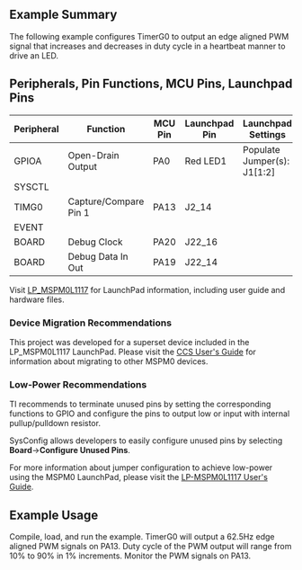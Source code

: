## Example Summary

The following example configures TimerG0 to output an edge aligned PWM
signal that increases and decreases in duty cycle in a heartbeat manner to drive an LED.

## Peripherals, Pin Functions, MCU Pins, Launchpad Pins
| Peripheral | Function | MCU Pin | Launchpad Pin | Launchpad Settings |
| --- | --- | --- | --- | --- |
| GPIOA | Open-Drain Output | PA0 | Red LED1 | Populate Jumper(s): J1[1:2] |
| SYSCTL |  |  |  |  |
| TIMG0 | Capture/Compare Pin 1 | PA13 | J2_14 |  |
| EVENT |  |  |  |  |
| BOARD | Debug Clock | PA20 | J22_16 |  |
| BOARD | Debug Data In Out | PA19 | J22_14 |  |

Visit [LP_MSPM0L1117](https://www.ti.com/tool/LP-MSPM0L1117) for LaunchPad information, including user guide and hardware files.


### Device Migration Recommendations
This project was developed for a superset device included in the LP_MSPM0L1117 LaunchPad. Please
visit the [CCS User's Guide](https://software-dl.ti.com/msp430/esd/MSPM0-SDK/latest/docs/english/tools/ccs_ide_guide/doc_guide/doc_guide-srcs/ccs_ide_guide.html#sysconfig-project-migration)
for information about migrating to other MSPM0 devices.

### Low-Power Recommendations
TI recommends to terminate unused pins by setting the corresponding functions to
GPIO and configure the pins to output low or input with internal
pullup/pulldown resistor.

SysConfig allows developers to easily configure unused pins by selecting **Board**→**Configure Unused Pins**.

For more information about jumper configuration to achieve low-power using the
MSPM0 LaunchPad, please visit the [LP-MSPM0L1117 User's Guide](https://www.ti.com/lit/slau953).

## Example Usage
Compile, load, and run the example.
TimerG0 will output a 62.5Hz edge aligned PWM signals on PA13.
Duty cycle of the PWM output will range from 10% to 90% in 1% increments.
Monitor the PWM signals on PA13.
